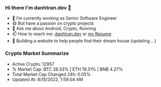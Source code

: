 ### Hi there I'm danhtran.dev 👋

- 🔭 I’m currently working as Senior Software Engineer
- 😄 But have a passion on crypto projects
- 💬 Ask me about Android, Crypto, Running 
- 📫 How to reach me: <a href="https://danhtran.dev" target="_blank">danhtran.dev</a> or <a href="Developer-Resume.pdf" target="_blank">my Resume</a>
- 🌱 Building a website to help people find their dream house (updating ...)

### Crypto Market Summarize
- Active Crypto: 12957
- % Market Cap: BTC 38.33% | ETH 19.31% | BNB 4.27%
- Total Market Cap Changed 24h: 0.05%
- Updated At: 8/15/2022, 1:59:04 AM
